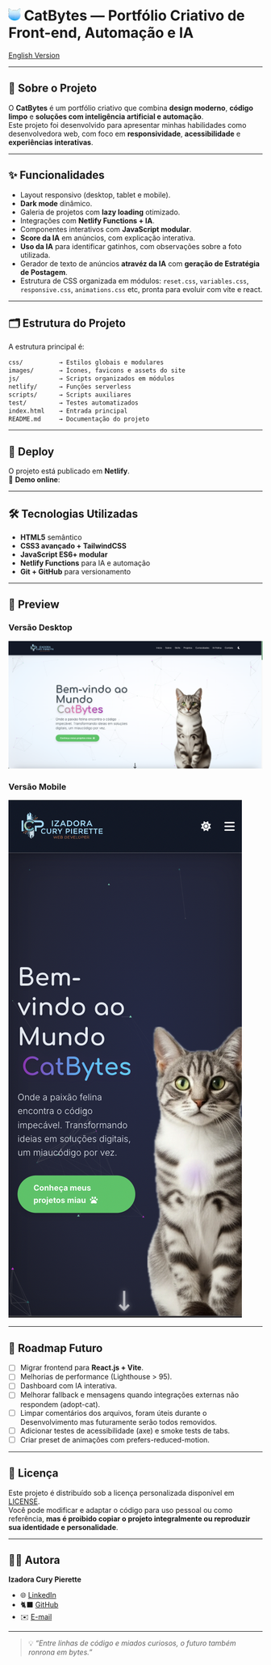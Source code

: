 # <img src="./images/favicon-32x32.png" width="24" height="24" /> CatBytes — Portfólio Criativo de Front-end, Automação e IA

[English Version](./README.en.md)

---

## 📖 Sobre o Projeto
O **CatBytes** é um portfólio criativo que combina **design moderno**, **código limpo** e **soluções com inteligência artificial e automação**.  
Este projeto foi desenvolvido para apresentar minhas habilidades como desenvolvedora web, com foco em **responsividade**, **acessibilidade** e **experiências interativas**.  

---

## ✨ Funcionalidades
- Layout responsivo (desktop, tablet e mobile).  
- **Dark mode** dinâmico.  
- Galeria de projetos com **lazy loading** otimizado.  
- Integrações com **Netlify Functions + IA**.  
- Componentes interativos com **JavaScript modular**.  
- **Score da IA** em anúncios, com explicação interativa.  
- **Uso da IA** para identificar gatinhos, com observações sobre a foto utilizada.
- Gerador de texto de anúncios **atravéz da IA** com **geração de Estratégia de Postagem**.    
- Estrutura de CSS organizada em módulos: `reset.css`, `variables.css`, `responsive.css`, `animations.css` etc, pronta para evoluir com vite e react.  

---

## 🗂️ Estrutura do Projeto
A estrutura principal é:

```
css/          → Estilos globais e modulares
images/       → Ícones, favicons e assets do site
js/           → Scripts organizados em módulos
netlify/      → Funções serverless
scripts/      → Scripts auxiliares
test/         → Testes automatizados
index.html    → Entrada principal
README.md     → Documentação do projeto
```

---

## 🚀 Deploy
O projeto está publicado em **Netlify**.  
🔗 **Demo online**: <!-- ALTERAR AQUI com link do site -->  

---

## 🛠️ Tecnologias Utilizadas
- **HTML5** semântico  
- **CSS3 avançado + TailwindCSS**  
- **JavaScript ES6+ modular**  
- **Netlify Functions** para IA e automação  
- **Git + GitHub** para versionamento  

---

## 📸 Preview

### Versão Desktop
![Preview Desktop](./images/desktop-catbytes.png)

### Versão Mobile
![Preview Mobile](./images/mobile-catbytes.png)

---

## 📌 Roadmap Futuro
- [ ] Migrar frontend para **React.js + Vite**.  
- [ ] Melhorias de performance (Lighthouse > 95).  
- [ ] Dashboard com IA interativa.  
- [ ] Melhorar fallback e mensagens quando integrações externas não respondem (adopt-cat).
- [ ] Limpar comentários dos arquivos, foram úteis durante o Desenvolvimento mas futuramente serão todos removidos.
- [ ] Adicionar testes de acessibilidade (axe) e smoke tests de tabs.
- [ ] Criar preset de animações com prefers-reduced-motion.
---

## 📜 Licença
Este projeto é distribuído sob a licença personalizada disponível em [LICENSE](./LICENSE).  
Você pode modificar e adaptar o código para uso pessoal ou como referência, **mas é proibido copiar o projeto integralmente ou reproduzir sua identidade e personalidade**.  

---

## 👩‍💻 Autora

**Izadora Cury Pierette**  

- 🌐 [LinkedIn](https://www.linkedin.com/in/izadora-cury-pierette-7a7754253)  
- 🐈‍⬛ [GitHub](https://github.com/ipierette)  
- ✉️ [E-mail](mailto:ipierette2@gmail.com)  

---

> 💡 _“Entre linhas de código e miados curiosos, o futuro também ronrona em bytes.”_
